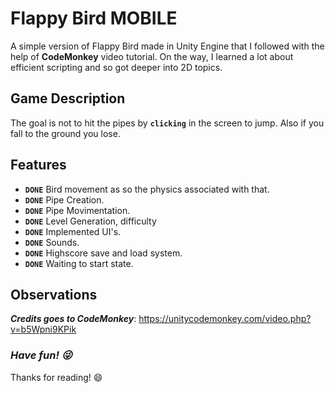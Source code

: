 # **Flappy Bird MOBILE**

A simple version of Flappy Bird made in Unity Engine that I followed with the help of **CodeMonkey** video tutorial.
On the way, I learned a lot about efficient scripting and so got deeper into 2D topics.

## **Game Description**

The goal is not to hit the pipes by **`clicking`** in the screen to jump. Also if you fall to the ground you lose.

## **Features**

- **`DONE`** Bird movement as so the physics associated with that.
- **`DONE`** Pipe Creation.
- **`DONE`** Pipe Movimentation.
- **`DONE`** Level Generation, difficulty
- **`DONE`** Implemented UI's.
- **`DONE`** Sounds.
- **`DONE`** Highscore save and load system.
- **`DONE`** Waiting to start state.

## **Observations**

***Credits goes to CodeMonkey***: https://unitycodemonkey.com/video.php?v=b5Wpni9KPik


### ***Have fun! :stuck_out_tongue_winking_eye:*** 
Thanks for reading! :smile:
